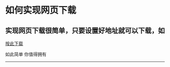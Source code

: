 # 如何实现网页下载

## 实现网页下载很简单，只要设置好地址就可以下载，如 
 
<a href="/webStatic/upload/README.md" download="README.me">按此下载</a>

如此简单 你值得拥有
***
